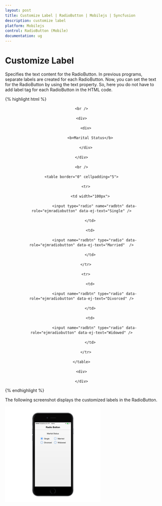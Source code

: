 ```yaml
---
layout: post
title: Customize Label | RadioButton | Mobilejs | Syncfusion
description: customize label
platform: Mobilejs
control: RadioButton (Mobile)
documentation: ug
---
```


# Customize Label

Specifies the text content for the RadioButton. In previous programs, separate labels are created for each RadioButton. Now, you can set the text for the RadioButton by using the text property. So, here you do not have to add label tag for each RadioButton in the HTML code.

{% highlight html %}

<div align="center">

	<br />
	
	<div>
	
		<div>

			<b>Marital Status</b>

		</div>

	</div>

	<br />

	<table border="0" cellpadding="5">

		<tr>
		
			<td width="100px">

				<input type="radio" name="radbtn" data-role="ejmradiobutton" data-ej-text="Single" />

			</td>

			<td>

				<input name="radbtn" type="radio" data-role="ejmradiobutton" data-ej-text="Married"  />

			</td>

		</tr>

		<tr>
		
			<td>
			
				<input name="radbtn" type="radio" data-role="ejmradiobutton" data-ej-text="Divorced" />

			</td>

			<td>
			
				<input name="radbtn" type="radio" data-role="ejmradiobutton" data-ej-text="Widowed" />

			</td>

		</tr>

	</table>

	<div>

	</div>

</div>

{% endhighlight %}

The following screenshot displays the customized labels in the RadioButton.

![](Customize-Label_images/Customize-Label_img1.png)